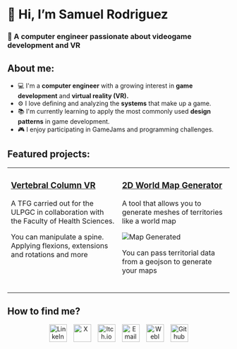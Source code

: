 # 👋 Hi, I’m Samuel Rodriguez</h1>

### 🚀 A computer engineer passionate about videogame development and VR

## About me:
-  :computer: I'm a **computer engineer** with a growing interest in **game development** and **virtual reality (VR).**
- :gear: I love defining and analyzing the **systems** that make up a game.
- :books: I'm currently learning to apply the most commonly used **design patterns** in game development.
- :video_game: I enjoy participating in GameJams and programming challenges.

## Featured projects:
<table style="border: none">
  <tr>
  <td width="50%" valign="top">
    
  ### <a href="https://github.com/SamuelRodri/TFG_VR">Vertebral Column VR</a>

  A TFG carried out for the ULPGC in collaboration with the Faculty of Health Sciences.  
  
  You can manipulate a spine. Applying flexions, extensions and rotations and more
<br><br>
</td>
  <td width="50%" valign="top">

  ### <a href="https://github.com/SamuelRodri/2D-World-Map-Generator">2D World Map Generator</a>
  
  A tool that allows you to generate meshes of territories like a world map

  <img src="https://user-images.githubusercontent.com/72737491/183245442-ca4f5e52-ebe3-433b-b950-0b6a05c731b0.PNG" alt="Map Generated">
  
  You can pass territorial data from a geojson to generate your maps
  <br><br>
  </td>
  
  </tr>
</table>

## How to find me?

<p align="center" style="display: flex; justify-content: center; gap: 15px;>
  <a href="https://www.linkedin.com/in/samuelrodri/"><img src="https://cdn-icons-png.flaticon.com/512/174/174857.png" alt="LinkeIn" height="40" width="40"/></a>
  <a href="https://x.com/samurdev"><img src="https://img.freepik.com/vector-gratis/twitter-nuevo-logotipo-2023-x-vector-fondo-blanco_1017-45422.jpg?size=338&ext=jpg&ga=GA1.1.2008272138.1725753600&semt=ais_hybrid" alt="X" height="40" width="40"/></a>
  <a href="https://samuelrodri.itch.io/"><img src="https://static-00.iconduck.com/assets.00/itch-io-icon-2048x2048-i6hzclad.png" alt="Itch.io" height="40" width="40"/></a>
  <a href="mailto:samuelrodridev@outlook.com"><img src="https://upload.wikimedia.org/wikipedia/commons/thumb/e/ec/Circle-icons-mail.svg/2048px-Circle-icons-mail.svg.png" alt="Email" height="40" width="40"/></a>
  <a href="https://samuelrodridev.wixsite.com/samudev"><img src="https://www.svgrepo.com/show/229032/internet.svg" alt="Webl" height="40" width="40"/></a>
  <a href="https://github.com/SamuelRodri"><img src="https://www.svgrepo.com/show/475654/github-color.svg" alt="Github" height="40" width="40"/></a>
</p>


<!---
SamuelRodri/SamuelRodri is a ✨ special ✨ repository because its `README.md` (this file) appears on your GitHub profile.
You can click the Preview link to take a look at your changes.
--->
